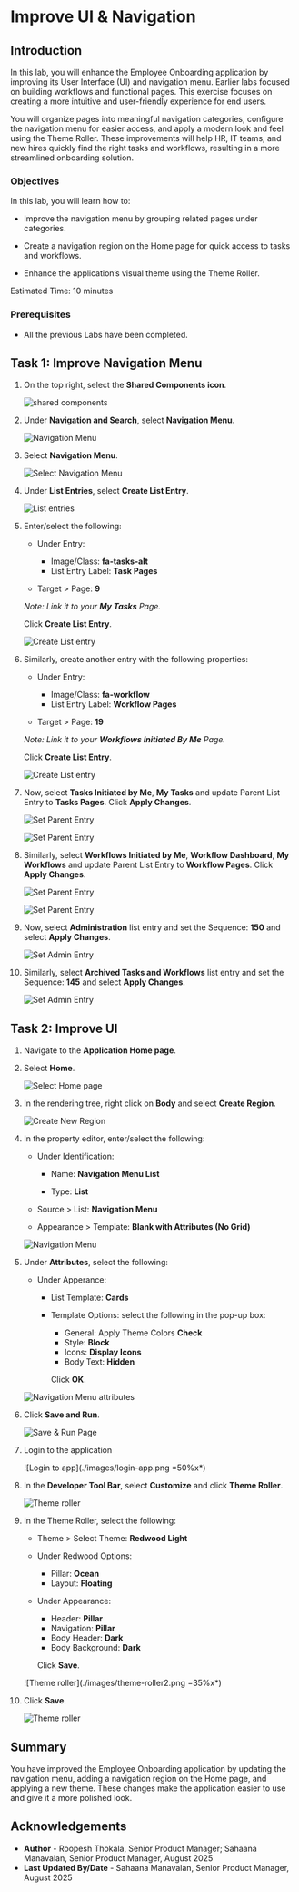 # Improve UI & Navigation

## Introduction

In this lab, you will enhance the Employee Onboarding application by improving its User Interface (UI) and navigation menu. Earlier labs focused on building workflows and functional pages. This exercise focuses on creating a more intuitive and user-friendly experience for end users.

You will organize pages into meaningful navigation categories, configure the navigation menu for easier access, and apply a modern look and feel using the Theme Roller. These improvements will help HR, IT teams, and new hires quickly find the right tasks and workflows, resulting in a more streamlined onboarding solution.

### Objectives

In this lab, you will learn how to:

- Improve the navigation menu by grouping related pages under categories.

- Create a navigation region on the Home page for quick access to tasks and workflows.

- Enhance the application’s visual theme using the Theme Roller.

Estimated Time: 10 minutes

### Prerequisites

- All the previous Labs have been completed.

## Task 1: Improve Navigation Menu

1. On the top right, select the **Shared Components icon**.

    ![shared components](./images/shared-comps.png " ")

2. Under **Navigation and Search**, select **Navigation Menu**.

    ![Navigation Menu](./images/doc-nav-menu.png " ")

3. Select **Navigation Menu**.

    ![Select Navigation Menu](./images/docnav-menu1.png " ")

4. Under **List Entries**, select **Create List Entry**.

    ![List entries](./images/doc-create-list.png " ")

5. Enter/select the following:

    - Under Entry:

        - Image/Class: **fa-tasks-alt**
        - List Entry Label: **Task Pages**

    - Target > Page: **9**

    *Note: Link it to your **My Tasks** Page.*

    Click **Create List Entry**.

    ![Create List entry](./images/my-tasks.png " ")

6. Similarly, create another entry with the following properties:

    - Under Entry:

        - Image/Class: **fa-workflow**
        - List Entry Label: **Workflow Pages**

    - Target > Page: **19**

    *Note: Link it to your **Workflows Initiated By Me** Page.*

    Click **Create List Entry**.

    ![Create List entry](./images/my-wf.png " ")

7. Now, select **Tasks Initiated by Me**, **My Tasks** and update Parent List Entry to **Tasks Pages**. Click **Apply Changes**.

    ![Set Parent Entry](./images/doc-pat.png " ")

    ![Set Parent Entry](./images/doc-parents.png " ")

8. Similarly, select  **Workflows Initiated by Me**, **Workflow Dashboard**, **My Workflows** and update Parent List Entry to **Workflow Pages**. Click **Apply Changes**.

    ![Set Parent Entry](./images/doc-pat1.png " ")

    ![Set Parent Entry](./images/doc-parent1.png " ")

9. Now, select **Administration** list entry and set the Sequence: **150** and select **Apply Changes**.

    ![Set Admin Entry](./images/admin-entry.png " ")

10. Similarly, select **Archived Tasks and Workflows** list entry and set the Sequence: **145** and select **Apply Changes**.

    ![Set Admin Entry](./images/archived-tasks.png " ")

## Task 2: Improve UI

1. Navigate to the **Application Home page**.

2. Select **Home**.

    ![Select Home page](./images/home-page.png " ")

3. In the rendering tree, right click on **Body** and select **Create Region**.

    ![Create New Region](./images/create-nav-region.png " ")

4. In the property editor, enter/select the following:

    - Under Identification:

        - Name: **Navigation Menu List**

        - Type: **List**

    - Source > List: **Navigation Menu**

    - Appearance > Template: **Blank with Attributes (No Grid)**

    ![Navigation Menu](./images/nav-props.png " ")

5. Under **Attributes**, select the following:

    - Under Apperance:

        - List Template: **Cards**

        - Template Options: select the following in the pop-up box:

            - General: Apply Theme Colors **Check**
            - Style: **Block**
            - Icons: **Display Icons**
            - Body Text: **Hidden**

            Click **OK**.

    ![Navigation Menu attributes](./images/nav-props2.png " ")

6. Click **Save and Run**.

    ![Save & Run Page](./images/run-page.png " ")

7. Login to the application

    ![Login to app](./images/login-app.png =50%x*)

8. In the **Developer Tool Bar**, select **Customize** and click **Theme Roller**.

    ![Theme roller](./images/theme-roller.png " ")

9. In the Theme Roller, select the following:

    - Theme > Select Theme: **Redwood Light**

    - Under Redwood Options:
        - Pillar: **Ocean**
        - Layout: **Floating**

    - Under Appearance:
        - Header: **Pillar**
        - Navigation: **Pillar**
        - Body Header: **Dark**
        - Body Background: **Dark**

        Click **Save**.

    ![Theme roller](./images/theme-roller2.png =35%x*)

10. Click **Save**.

    ![Theme roller](./images/theme-roller3.png " ")

## Summary

You have improved the Employee Onboarding application by updating the navigation menu, adding a navigation region on the Home page, and applying a new theme. These changes make the application easier to use and give it a more polished look.

## Acknowledgements

- **Author** - Roopesh Thokala, Senior Product Manager; Sahaana Manavalan, Senior Product Manager, August 2025
- **Last Updated By/Date** - Sahaana Manavalan, Senior Product Manager, August 2025
